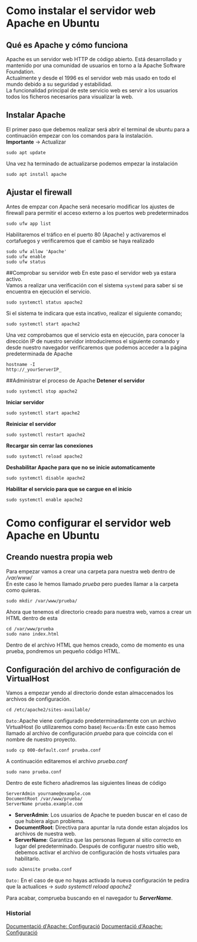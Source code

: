 # Como instalar el servidor web Apache en Ubuntu
## Qué es Apache y cómo funciona
Apache es un servidor web HTTP de código abierto. Está desarrollado y mantenido por una comunidad de usuarios en torno a la Apache Software Foundation.  
Actualmente y desde el 1996 es el servidor web más usado en todo el mundo debido a su seguridad y estabilidad.  
La funcionalidad principal de este servicio web es servir a los usuarios todos los ficheros necesarios para visualizar la web.
## Instalar Apache
El primer paso que debemos realizar será abrir el terminal de ubuntu para a continuación empezar con los comandos para la instalación.  
**Importante** -> Actualizar
```
sudo apt update
```
Una vez ha terminado de actualizarse podemos empezar la instalación
```
sudo apt install apache
```
## Ajustar el firewall
Antes de empzar con Apache será necesario modificar los ajustes de firewall para permitir el acceso externo a los puertos web predeterminados
```
sudo ufw app list
```
Habilitaremos el tráfico en el puerto 80 (Apache) y activaremos el cortafuegos y verificaremos que el cambio se haya realizado
```
sudo ufw allow 'Apache'
sudo ufw enable
sudo ufw status
```
##Comprobar su servidor web
En este paso el servidor web ya estara activo.  
Vamos a realizar una verificación con el sistema `systemd` para saber si se encuentra en ejecución el servicio.  
```
sudo systemctl status apache2
```
Si el sistema te indicara que esta incativo, realizar el siguiente comando;
```
sudo systemctl start apache2
```
Una vez comprobamos que el servicio esta en ejecución, para conocer la dirección IP de nuestro servidor introduciremos el siguiente comando y desde nuestro navegador verificaremos que podemos acceder a la página predeterminada de Apache
```
hostname -I
http://_yourServerIP_
```
##Administrar el proceso de Apache
**Detener el servidor**
```
sudo systemctl stop apache2
```
**Iniciar servidor**
```
sudo systemctl start apache2
```
**Reiniciar el servidor**
```
sudo systemctl restart apache2
```
**Recargar sin cerrar las conexiones**
```
sudo systemctl reload apache2
```
**Deshabilitar Apache para que no se inicie automaticamente**
```
sudo systemctl disable apache2
```
**Habilitar el servicio para que se cargue en el inicio**
```
sudo systemctl enable apache2
```
# Como configurar el servidor web Apache en Ubuntu
## Creando nuestra propia web
Para empezar vamos a crear una carpeta para nuestra web dentro de _/var/www/_  
En este caso le hemos llamado _prueba_ pero puedes llamar a la carpeta como quieras.
```
sudo mkdir /var/www/prueba/
```
Ahora que tenemos el directorio creado para nuestra web, vamos a crear un HTML dentro de esta
```
cd /var/www/prueba
sudo nano index.html
```
Dentro de el archivo HTML que hemos creado, como de momento es una prueba, pondremos un pequeño código HTML.
## Configuración del archivo de configuración de VirtualHost
Vamos a empezar yendo al directorio donde estan almaccenados los archivos de configuración.
```
cd /etc/apache2/sites-available/
```
`Dato:`Apache viene configurado predeterminadamente con un archivo VirtualHost (lo utilizaremos como base)
`Recuerda:`En este caso hemos llamado al archivo de configuración _prueba_ para que coincida con el nombre de nuestro proyecto.
```
sudo cp 000-default.conf prueba.conf
```
A continuación editaremos el archivo _prueba.conf_
```
sudo nano prueba.conf
```
Dentro de este fichero añadiremos las siguientes lineas de código
```
ServerAdmin yourname@example.com
DocumentRoot /var/www/prueba/
ServerName prueba.example.com
```
* **ServerAdmin**: Los usuarios de Apache te pueden buscar en el caso de que hubiera algun problema.
* **DocumentRoot**: Directiva para apuntar la ruta donde estan alojados los archivos de nuestra web.
* **ServerName**: Garantiza que las personas lleguen al sitio correcto en lugar del predeterminado.
Después de configurar nuestro sitio web, debemos activar el archivo de configuración de hosts virtuales para habilitarlo.
```
sudo a2ensite prueba.conf
```
`Dato:` En el caso de que no hayas activado la nueva configuración te pedira que la actualices -> _sudo systemctl reload apache2_
  
Para acabar, comprueba buscando en el navegador tu _**ServerName**_.

### Historial
[Documentació d'Apache: Configuració](https://www.desarrollolibre.net/blog/apache/que-son-y-como-emplear-los-virtualhost-en-apache)
[Documentació d'Apache: Configuració](https://ubuntu.com/tutorials/install-and-configure-apache#1-overview)
